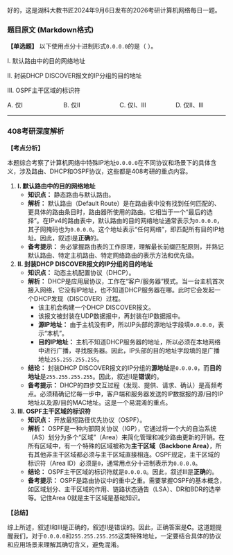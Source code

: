 好的，这是湖科大教书匠2024年9月6日发布的2026考研计算机网络每日一题。

### 题目原文 (Markdown格式)

**【单选题】** 以下使用点分十进制形式`0.0.0.0`的是（ ）。

I. 默认路由中的目的网络地址 

II. 封装DHCP DISCOVER报文的IP分组的目的地址 

III. OSPF主干区域的标识符

<!-- <div style="display:flex; flex-wrap:wrap; gap:1em;">
  <div style="flex:1 1 20%;">I. 默认路由中的目的网络地址 </div>
  <div style="flex:1 1 20%;">II. 封装DHCP DISCOVER报文的IP分组的目的地址 </div>
  <div style="flex:1 1 20%;">III. OSPF主干区域的标识符 </div>
</div> -->

<!-- A. 仅I -->

<!-- B. 仅II -->

<!-- C. 仅I、III -->

<!-- D. 仅II、III -->

<div style="display:flex; flex-wrap:wrap; gap:1em;">
  <div style="flex:1 1 20%;">A. 仅I </div>
  <div style="flex:1 1 20%;">B. 仅II </div>
  <div style="flex:1 1 20%;">C. 仅I、III </div>
  <div style="flex:1 1 20%;">D. 仅II、III </div>
</div>

------

### 408考研深度解析

**【考点分析】**

本题综合考察了计算机网络中特殊IP地址`0.0.0.0`在不同协议和场景下的具体含义，涉及路由、DHCP和OSPF协议，这些都是408考研的重点内容。

1. **I. 默认路由中的目的网络地址**
   - **知识点：** 静态路由与默认路由。
   - **解析：** 默认路由（Default Route）是在路由表中没有找到任何匹配的、更具体的路由条目时，路由器所使用的路由。它相当于一个“最后的选择”。在IPv4的路由表中，默认路由的目的网络地址通常表示为`0.0.0.0`，其子网掩码也为`0.0.0.0`。这个地址表示“任何网络”，即匹配所有目的IP地址。因此，叙述I是**正确**的。
   - **备考提示：** 务必掌握路由表的工作原理，理解最长前缀匹配原则，并熟记默认路由、特定主机路由、特定网络路由的表示方法和优先级。
2. **II. 封装DHCP DISCOVER报文的IP分组的目的地址**
   - **知识点：** 动态主机配置协议（DHCP）。
   - **解析：** DHCP是应用层协议，工作在“客户/服务器”模式。当一台主机首次接入网络，它没有IP地址，也不知道DHCP服务器在哪。此时它会发起一个DHCP发现（DISCOVER）过程。
     - 该主机会构建一个DHCP DISCOVER报文。
     - 该报文被封装在UDP数据报中，再封装在IP数据报中。
     - **源IP地址：** 由于主机没有IP，所以IP头部的源地址字段填`0.0.0.0`，表示“本机”。
     - **目的IP地址：** 主机不知道DHCP服务器的地址，所以必须在本地网络中进行广播，寻找服务器。因此，IP头部的目的地址字段填的是广播地址`255.255.255.255`。
   - **结论：** 封装DHCP DISCOVER报文的IP分组的**源地址**是`0.0.0.0`，而**目的地址**是`255.255.255.255`。因此，叙述II是**错误**的。
   - **备考提示：** DHCP的四步交互过程（发现、提供、请求、确认）是高频考点。必须精确记忆每一步中，客户端和服务器发送的IP数据报的源/目的IP地址以及源/目的MAC地址。这是一个易混淆的重点。
3. **III. OSPF主干区域的标识符**
   - **知识点：** 开放最短路径优先协议（OSPF）。
   - **解析：** OSPF是一种内部网关协议（IGP），它通过将一个大的自治系统（AS）划分为多个“区域”（Area）来简化管理和减少路由更新的开销。在所有区域中，有一个特殊的区域被称为**主干区域（Backbone Area）**，所有其他非主干区域都必须与主干区域直接相连。OSPF规定，主干区域的标识符（Area ID）必须是`0`，通常用点分十进制表示为`0.0.0.0`。
   - **结论：** OSPF主干区域的标识符就是`0.0.0.0`。因此，叙述III是**正确**的。
   - **备考提示：** OSPF是路由协议中的重中之重。需要掌握OSPF的基本概念，如区域划分、主干区域的作用、链路状态通告（LSA）、DR和BDR的选举等。记住Area 0就是主干区域是基础知识。

**【总结】**

综上所述，叙述I和III是正确的，叙述II是错误的。因此，正确答案是**C**。这道题提醒我们，对于`0.0.0.0`和`255.255.255.255`这类特殊地址，一定要结合具体的协议和应用场景来理解其确切含义，避免混淆。